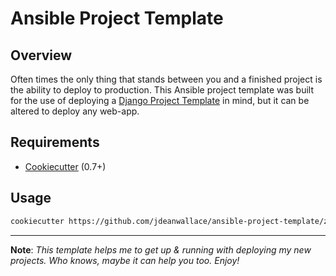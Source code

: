 # Ansible Project Template

## Overview
Often times the only thing that stands between you and a finished project is
the ability to deploy to production. This Ansible project template was built
for the use of deploying a [Django Project Template](https://github.com/jdeanwallace/django-project-template)
in mind, but it can be altered to deploy any web-app.

## Requirements
- [Cookiecutter](https://github.com/cookiecutter/cookiecutter) (0.7+)

## Usage
```bash
cookiecutter https://github.com/jdeanwallace/ansible-project-template/zipball/master
```

---

**Note**: *This template helps me to get up & running with deploying my new projects. Who knows, maybe it can help you too. Enjoy!*
